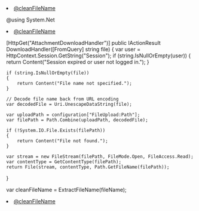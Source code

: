 <li>
    <a href="/AttachmentDownloadHandler?file=@WebUtility.UrlEncode(fileName)" target="_blank">@cleanFileName</a>
</li>



@using System.Net

<li>
    <a href="/AttachmentDownloadHandler?file=@Url.Encode(fileName)" target="_blank">@cleanFileName</a>
</li>

[HttpGet("AttachmentDownloadHandler")]
public IActionResult DownloadHandler([FromQuery] string file)
{
    var user = HttpContext.Session.GetString("Session");
    if (string.IsNullOrEmpty(user))
    {
        return Content("Session expired or user not logged in.");
    }

    if (string.IsNullOrEmpty(file))
    {
        return Content("File name not specified.");
    }

    // Decode file name back from URL encoding
    var decodedFile = Uri.UnescapeDataString(file);

    var uploadPath = configuration["FileUpload:Path"];
    var filePath = Path.Combine(uploadPath, decodedFile);

    if (!System.IO.File.Exists(filePath))
    {
        return Content("File not found.");
    }

    var stream = new FileStream(filePath, FileMode.Open, FileAccess.Read);
    var contentType = GetContentType(filePath);
    return File(stream, contentType, Path.GetFileName(filePath));
}



var cleanFileName = ExtractFileName(fileName);

<li>
				<a href="/AttachmentDownloadHandler?file=@fileName" target="_blank">@cleanFileName</a>
</li>
